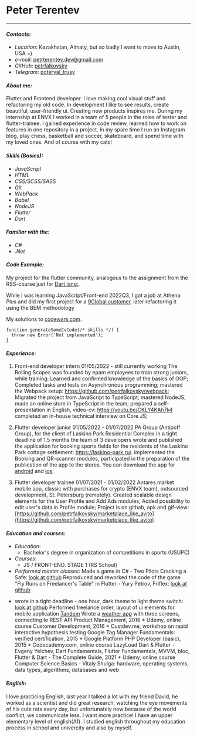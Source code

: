 # **Peter Terentev**
*******************
#### *Contacts:*
* *Location*: Kazakhstan, Almaty, but so badly I want to move to Austin, USA =)
* *e-mail*: petrterentev.dev@gmail.com
* *GitHub*: [petrfalkovsky](https://github.com/petrfalkovsky)
* *Telegram*: [poteryal_trusy](https://t.me/poteryal_trusy)
#### *About me:*
Flutter and Frontend developer. I love making cool visual stuff and refactoring my old code.
In development I like to see results, create beautiful, user-friendly ui.
Creating new products inspires me. During my internship at ENVX I worked in a team of 5 people in the roles of tester and flutter-trainee. I gained experience in code review, learned how to work on features in one repository in a project. In my spare time I run an Instagram blog, play chess, basketball and soccer, skateboard, and spend time with my loved ones. And of course with my cats!
#### *Skills (Basics):*
* *JavaScript*
* *HTML*
* *CSS/SCSS/SASS*
* *Git*
* *WebPack*
* *Babel*
* *NodeJS*
* *Flutter*
* *Dart*
#### *Familiar with the:*
* *C#*
* *.Net*
#### *Code Example:*
My project for the flutter community, analogous to the assignment from the RSS-course just for [Dart lang:](https://github.com/petrfalkovsky/Core-Dart-101).

While I was learning JavaScript/Front-end 2022Q3, I got a job at Athena Plus and did my first project for a [9Global customer](https://github.com/petrfalkovsky/9-Global), later refactoring it using the BEM methodology

My solutions to [codewars.com](https://www.codewars.com/users/rsschool_d24c5fe0252a74ae/completed).
```
function generateSomeCvCode(/* skills */) {
  throw new Error('Not implemented');
}
```
#### *Experience:*
1. Front-end developer intern 01/05/2022 - still currently working
The Rolling Scopes was founded by epam employees to train strong juniors, while training:
Learned and confirmed knowledge of the basics of OOP;
Completed tasks and tests on Asynchronous programming;
mastered the Webpack setup: https://github.com/petrfalkovsky/webpack;
Migrated the project from JavaScript to TypeScript;
mastered NodeJS;
made an online store in TypeScript in the team;
prepared a self-presentation in English, video-cv: https://youtu.be/CKLY4KAh7k4
completed an in-house technical interview on Core JS;

2. Flutter developer junior 01/05/2022 - 01/07/2022
PA Group (Antipoff Group), for the client of Laskino Park Residential Complex
In a tight deadline of 1.5 months the team of 3 developers wrote and published the application for booking sports fields for the residents of the Laskino Park cottage settlement: https://laskino-park.ru/.
implemented the Booking and QR-scanner modules, participated in the preparation of the publication of the app to the stores.
You can download the app for [android](https://play.google.com/store/apps/details?id=com.riverside.app&hl=ru&pli=1) and [ios](https://apps.apple.com/ru/app/%D0%BB%D0%B0%D1%81%D0%BA%D0%B8%D0%BD%D0%BE-%D0%BF%D0%B0%D1%80%D0%BA/id1632050890);

3. Flutter developer trainee 01/07/2021 - 01/02/2022
Antares.market mobile app, classic with purchases for crypto (ENVX team), outsourced development, St. Petersburg (remotely).
Created scalable design elements for the User Profile and Add Ads modules;
Added possibility to edit user's data in Profile module;
Project is on githab, apk and gif-view: [https://github.com/petrfalkovsky/marketplace_like_avito](https://github.com/petrfalkovsky/marketplace_like_avito)

#### *Education and courses:*
* *Education*:
  * Bachelor's degree in organization of competitions in sports (USUPC)
* *Courses*:
  * JS / FRONT-END. STAGE 1 (RS School)
* *Performed master classes*:
Made a game in C# - Two Pilots Cracking a Safe: [look at github](https://github.com/petrfalkovsky/2PilotsTerentev)
Reproduced and reworked the code of the game "Fly Runs on Freelancer's Table" in Flutter - Yury Petrov, Friflex: [look at github](https://github.com/petrfalkovsky/game)
- wrote in a tight deadline - one hour, dark theme to light theme switch: [look at github](https://github.com/petrfalkovsky/dark_light_theme)
Performed freelance order, layout of ui elements for mobile application [Tandem](https://github.com/petrfalkovsky/tandem)
Wrote a [weather app](https://github.com/petrfalkovsky/weather-app-handle) with three screens, connecting to REST API
Product Management, 2016 * Udemy, online course
Customer Development, 2016 * Custdev.me, workshop on rapid interactive hypothesis testing
Google Tag Manager Fundamentals: verified certification, 2015 * Google Platform
PHP Developer (basic), 2015 * Codecademy.com, online course
LazyLoad Dart & Flutter - Evgeny Yelchev, Dart Fundamentals, Flutter Fundamentals, MVVM, bloc, 
Flutter & Dart - The Complete Guide, 2021 * Udemy, online course
Computer Science Basics - Vitaly Shulga: hardware, operating systems, data types, algorithms, databases and web

#### *English:*
I love practicing English, last year I talked a lot with my friend David, he worked as a scientist and did great research, watching the eye movements of his cute rats every day, but unfortunately now because of the world conflict, we communicate less. I want more practice!
I have an upper elementary level of english(A1). I studied english throughout my education process in school and univercity and also by myself.
